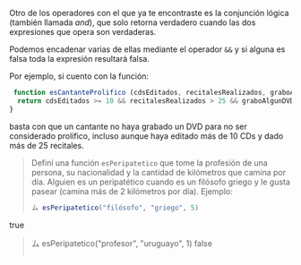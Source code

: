 Otro de los operadores con el que ya te encontraste es la conjunción lógica (también llamada _and_), que solo retorna verdadero cuando las dos expresiones que opera son verdaderas.

Podemos encadenar varias de ellas mediante el operador `&&` y si alguna es falsa toda la expresión resultará falsa.

Por ejemplo, si cuento con la función:

```javascript
 function esCantanteProlifico (cdsEditados, recitalesRealizados, graboAlgunDVD) {
  return cdsEditados >= 10 && recitalesRealizados > 25 && graboAlgunDVD;
}
```

basta con que un cantante no haya grabado un DVD para no ser considerado prolífico, incluso aunque haya editado más de 10 CDs y dado más de 25 recitales.
 
> Definí una función `esPeripatetico` que tome la profesión de una persona, su nacionalidad y la cantidad de kilómetros que camina por día. Alguien es un peripatético cuando es un filósofo griego y le gusta pasear (camina más de 2 kilómetros por día). Ejemplo: 
> 
> ```javascript
> ム esPeripatetico("filósofo", "griego", 5)
true
> ム esPeripatetico("profesor", "uruguayo", 1)
false 
> ```

